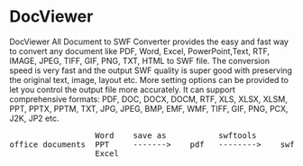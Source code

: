 # DocViewer


DocViewer All Document to SWF Converter provides the easy and fast way to convert any document like PDF, Word, Excel, PowerPoint,Text, RTF, IMAGE, JPEG, TIFF, GIF, PNG, TXT, HTML to SWF file. The conversion speed is very fast and the output SWF quality is super good with preserving the original text, image, layout etc. More setting options can be provided to let you control the output file more accurately. It can support comprehensive formats: PDF, DOC, DOCX, DOCM, RTF, XLS, XLSX, XLSM, PPT, PPTX, PPTM, TXT, JPG, JPEG, BMP, EMF, WMF, TIFF, GIF, PNG, PCX, J2K, JP2 etc.


<pre>                  Word    save as           swftools
office documents  PPT     -------&gt;    pdf   --------&gt;    swf
                  Excel
</pre>
                  
                  
                  
